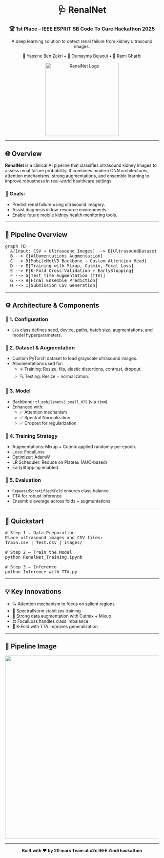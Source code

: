 <div align="center">

  <h1>🩺 RenalNet</h1>
  <h3>🏆 1st Place – IEEE ESPRIT SB Code To Cure Hackathon 2025</h3>
  <p>A deep learning solution to detect renal failure from kidney ultrasound images.</p>

  <p>
    👤 <a href="https://www.linkedin.com/in/yassine-ben-zekri-72aa6b199/">Yassine Ben Zekri</a> •
    👤 <a href="https://www.linkedin.com/in/oumayma-bejaoui-8a6398235/">Oumayma Bejaoui</a> •
    👤 <a href="https://www.linkedin.com/in/rami-gharbi">Rami Gharbi</a>
  </p>

  <img src="https://i.postimg.cc/WpmnHwS9/81b3f5a4-6cd4-468a-b92e-23a40f8b2a96.jpg" alt="RenalNet Logo" width="240" />

</div>

<hr/>

<h2>🌐 Overview</h2>

<p><strong>RenalNet</strong> is a clinical AI pipeline that classifies ultrasound kidney images to assess renal failure probability.
It combines modern CNN architectures, attention mechanisms, strong augmentations, and ensemble learning to improve robustness in real-world healthcare settings.</p>

<h3>🎯 Goals:</h3>
<ul>
  <li>Predict renal failure using ultrasound imagery.</li>
  <li>Assist diagnosis in low-resource environments.</li>
  <li>Enable future mobile kidney health monitoring tools.</li>
</ul>

<hr/>

<h2>🔁 Pipeline Overview</h2>

<pre>
graph TD
  A[Input: CSV + Ultrasound Images] --> B[UltrasoundDataset (Grayscale)]
  B --> C[Albumentations Augmentation]
  C --> D[MobileNetV3 Backbone + Custom Attention Head]
  D --> E[Training with Mixup, Cutmix, Focal Loss]
  E --> F[K-Fold Cross-Validation + EarlyStopping]
  F --> G[Test Time Augmentation (TTA)]
  G --> H[Final Ensemble Prediction]
  H --> I[Submission CSV Generation]
</pre>

<hr/>

<h2>⚙️ Architecture & Components</h2>

<h3>🧩 1. Configuration</h3>
<ul>
  <li><code>CFG</code> class defines seed, device, paths, batch size, augmentations, and model hyperparameters.</li>
</ul>

<h3>🧩 2. Dataset & Augmentation</h3>
<ul>
  <li>Custom PyTorch dataset to load grayscale ultrasound images.</li>
  <li>Albumentations used for:
    <ul>
      <li>✳️ Training: Resize, flip, elastic distortions, contrast, dropout.</li>
      <li>🔍 Testing: Resize + normalization.</li>
    </ul>
  </li>
</ul>

<h3>🧩 3. Model</h3>
<ul>
  <li>Backbone: <code>tf_mobilenetv3_small_075</code> (via <code>timm</code>)</li>
  <li>Enhanced with:
    <ul>
      <li>✅ Attention mechanism</li>
      <li>✅ Spectral Normalization</li>
      <li>✅ Dropout for regularization</li>
    </ul>
  </li>
</ul>

<h3>🧩 4. Training Strategy</h3>
<ul>
  <li>Augmentations: Mixup + Cutmix applied randomly per epoch.</li>
  <li>Loss: FocalLoss</li>
  <li>Optimizer: AdamW</li>
  <li>LR Scheduler: Reduce on Plateau (AUC-based)</li>
  <li>EarlyStopping enabled</li>
</ul>

<h3>🧩 5. Evaluation</h3>
<ul>
  <li><code>RepeatedStratifiedKFold</code> ensures class balance</li>
  <li>TTA for robust inference</li>
  <li>Ensemble average across folds + augmentations</li>
</ul>

<hr/>

<h2>🚀 Quickstart</h2>

<pre>
# Step 1 — Data Preparation
Place ultrasound images and CSV files:
Train.csv | Test.csv | images/

# Step 2 — Train the Model
python RenalNet_Training.ipynb

# Step 3 — Inference
python Inference_with_TTA.py
</pre>

<hr/>

<h2>💡 Key Innovations</h2>
<ul>
  <li>🔍 Attention mechanism to focus on salient regions</li>
  <li>🧼 SpectralNorm stabilizes training</li>
  <li>🔁 Strong data augmentation with Cutmix + Mixup</li>
  <li>⚖️ FocalLoss handles class imbalance</li>
  <li>🔬 K-Fold with TTA improves generalization</li>
</ul>

<hr/>

<h2>📸 Pipeline Image</h2>

<p><img src="https://i.postimg.cc/02pTMvPd/Chat-GPT-Image-Apr-16-2025-08-05-32-PM.png" width="600" /></p>

<hr/>

<div align="center">
  <strong>Built with ❤️ by 20 mars Team at c2c IEEE Zindi hackathon </strong>
</div>
